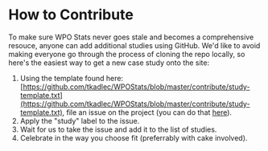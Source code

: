 # How to Contribute

To make sure WPO Stats never goes stale and becomes a comprehensive resouce, anyone can add additional studies using GitHub. We'd like to avoid making everyone go through the process of cloning the repo locally, so here's the easiest way to get a new case study onto the site:

1. Using the template found here: [https://github.com/tkadlec/WPOStats/blob/master/contribute/study-template.txt](https://github.com/tkadlec/WPOStats/blob/master/contribute/study-template.txt), file an issue on the project (you can do that [here](https://github.com/tkadlec/WPOStats/issues/new)).
2. Apply the "study" label to the issue.
3. Wait for us to take the issue and add it to the list of studies.
4. Celebrate in the way you choose fit (preferrably with cake involved).
